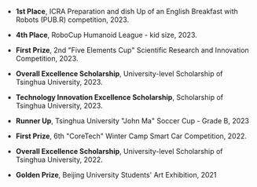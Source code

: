 
- <strong><strong>1st Place</strong></strong>, ICRA Preparation and dish Up of an English Breakfast with Robots (PUB.R) competition, 2023.

- <strong><strong>4th Place</strong></strong>, RoboCup Humanoid League - kid size, 2023.

- <strong><strong>First Prize</strong></strong>, 2nd "Five Elements Cup" Scientific Research and Innovation Competition, 2023.

- <strong><strong>Overall Excellence Scholarship</strong></strong>, University-level Scholarship of Tsinghua University, 2023.

- <strong><strong>Technology Innovation Excellence Scholarship</strong></strong>, Scholarship of Tsinghua University, 2023.

- <strong><strong>Runner Up</strong></strong>, Tsinghua University "John Ma" Soccer Cup - Grade B, 2023

- <strong><strong>First Prize</strong></strong>, 6th "CoreTech" Winter Camp Smart Car Competition, 2022.

- <strong><strong>Overall Excellence Scholarship</strong></strong>, University-level Scholarship of Tsinghua University, 2022.

- <strong><strong>Golden Prize</strong></strong>, Beijing University Students' Art Exhibition, 2021

